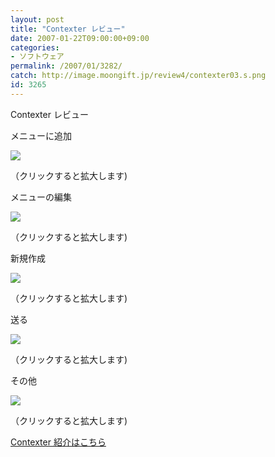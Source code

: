 ```yaml
---
layout: post
title: "Contexter レビュー"
date: 2007-01-22T09:00:00+09:00
categories:
- ソフトウェア
permalink: /2007/01/3282/
catch: http://image.moongift.jp/review4/contexter03.s.png
id: 3265
---
```

Contexter レビュー  
<!--more-->

メニューに追加

  

[![](http://image.moongift.jp/review4/contexter01.s.png)](http://image.moongift.jp/review4/contexter01.png)  
  
（クリックすると拡大します)

  

メニューの編集

  

[![](http://image.moongift.jp/review4/contexter02.s.png)](http://image.moongift.jp/review4/contexter02.png)  
  
（クリックすると拡大します)

  

新規作成

  

[![](http://image.moongift.jp/review4/contexter03.s.png)](http://image.moongift.jp/review4/contexter03.png)  
  
（クリックすると拡大します)

  

送る

  

[![](http://image.moongift.jp/review4/contexter04.s.png)](http://image.moongift.jp/review4/contexter04.png)  
  
（クリックすると拡大します)

  

その他

  

[![](http://image.moongift.jp/review4/contexter05.s.png)](http://image.moongift.jp/review4/contexter05.png)  
  
（クリックすると拡大します)

  

[Contexter 紹介はこちら](http://oss.moongift.jp/intro/i-3280.html)


